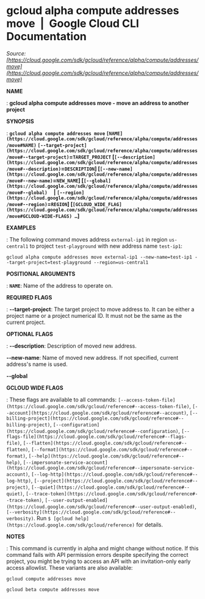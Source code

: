# gcloud alpha compute addresses move  |  Google Cloud CLI Documentation

*Source: [https://cloud.google.com/sdk/gcloud/reference/alpha/compute/addresses/move](https://cloud.google.com/sdk/gcloud/reference/alpha/compute/addresses/move)*

**NAME**

: **gcloud alpha compute addresses move - move an address to another project**

**SYNOPSIS**

: **`gcloud alpha compute addresses move` `[NAME](https://cloud.google.com/sdk/gcloud/reference/alpha/compute/addresses/move#NAME)` `[--target-project](https://cloud.google.com/sdk/gcloud/reference/alpha/compute/addresses/move#--target-project)`=`TARGET_PROJECT` [`[--description](https://cloud.google.com/sdk/gcloud/reference/alpha/compute/addresses/move#--description)`=`DESCRIPTION`] [`[--new-name](https://cloud.google.com/sdk/gcloud/reference/alpha/compute/addresses/move#--new-name)`=`NEW_NAME`] [`[--global](https://cloud.google.com/sdk/gcloud/reference/alpha/compute/addresses/move#--global)`     | `[--region](https://cloud.google.com/sdk/gcloud/reference/alpha/compute/addresses/move#--region)`=`REGION`] [`[GCLOUD_WIDE_FLAG](https://cloud.google.com/sdk/gcloud/reference/alpha/compute/addresses/move#GCLOUD-WIDE-FLAGS) …`]**

**EXAMPLES**

: The following command moves address `external-ip1` in region
`us-central1` to project `test-playground` with new
address name `test-ip1`:

```
gcloud alpha compute addresses move external-ip1 --new-name=test-ip1 --target-project=test-playground --region=us-central1
```

**POSITIONAL ARGUMENTS**

: **`NAME`**:
Name of the address to operate on.

**REQUIRED FLAGS**

: **--target-project**:
The target project to move address to. It can be either a project name or a
project numerical ID. It must not be the same as the current project.

**OPTIONAL FLAGS**

: **--description**:
Description of moved new address.

**--new-name**:
Name of moved new address. If not specified, current address's name is used.

**--global**

**GCLOUD WIDE FLAGS**

: These flags are available to all commands: `[--access-token-file](https://cloud.google.com/sdk/gcloud/reference#--access-token-file)`,
`[--account](https://cloud.google.com/sdk/gcloud/reference#--account)`, `[--billing-project](https://cloud.google.com/sdk/gcloud/reference#--billing-project)`,
`[--configuration](https://cloud.google.com/sdk/gcloud/reference#--configuration)`,
`[--flags-file](https://cloud.google.com/sdk/gcloud/reference#--flags-file)`,
`[--flatten](https://cloud.google.com/sdk/gcloud/reference#--flatten)`, `[--format](https://cloud.google.com/sdk/gcloud/reference#--format)`, `[--help](https://cloud.google.com/sdk/gcloud/reference#--help)`, `[--impersonate-service-account](https://cloud.google.com/sdk/gcloud/reference#--impersonate-service-account)`,
`[--log-http](https://cloud.google.com/sdk/gcloud/reference#--log-http)`,
`[--project](https://cloud.google.com/sdk/gcloud/reference#--project)`, `[--quiet](https://cloud.google.com/sdk/gcloud/reference#--quiet)`, `[--trace-token](https://cloud.google.com/sdk/gcloud/reference#--trace-token)`, `[--user-output-enabled](https://cloud.google.com/sdk/gcloud/reference#--user-output-enabled)`,
`[--verbosity](https://cloud.google.com/sdk/gcloud/reference#--verbosity)`.
Run `$ [gcloud help](https://cloud.google.com/sdk/gcloud/reference)` for details.

**NOTES**

: This command is currently in alpha and might change without notice. If this
command fails with API permission errors despite specifying the correct project,
you might be trying to access an API with an invitation-only early access
allowlist. These variants are also available:

```
gcloud compute addresses move
```

```
gcloud beta compute addresses move
```